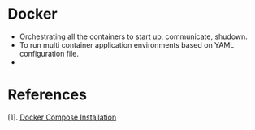 # Docker 
- Orchestrating all the containers to start up, communicate, shudown.
- To run multi container application environments based on YAML configuration file.
- 

# References
[1]. [Docker Compose Installation](https://www.digitalocean.com/community/tutorials/how-to-install-and-use-docker-compose-on-ubuntu-20-04)
